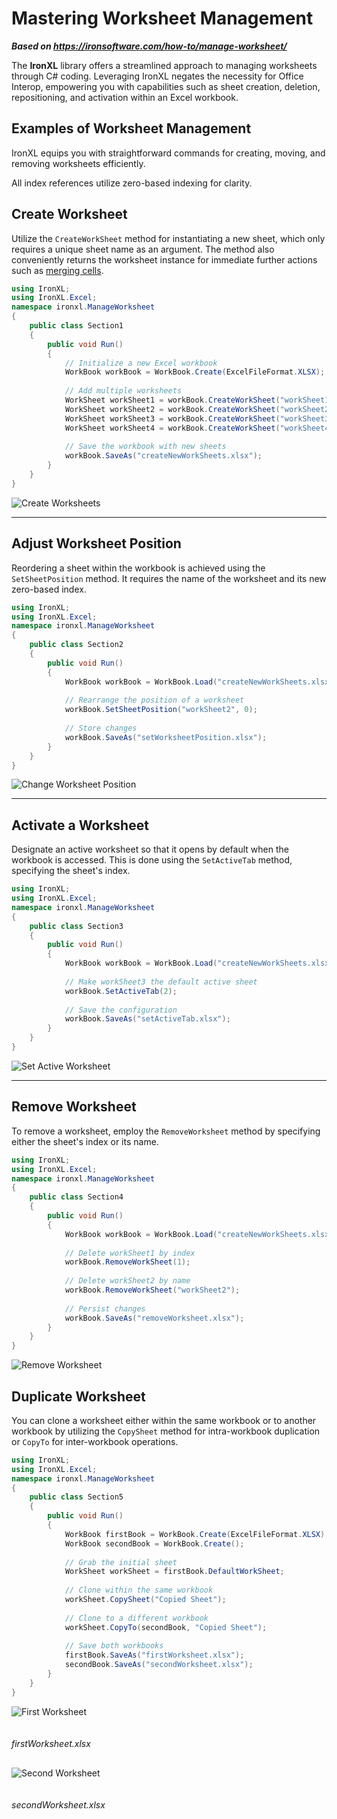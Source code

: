 # Mastering Worksheet Management

***Based on <https://ironsoftware.com/how-to/manage-worksheet/>***


The **IronXL** library offers a streamlined approach to managing worksheets through C# coding. Leveraging IronXL negates the necessity for Office Interop, empowering you with capabilities such as sheet creation, deletion, repositioning, and activation within an Excel workbook.

## Examples of Worksheet Management

IronXL equips you with straightforward commands for creating, moving, and removing worksheets efficiently.

All index references utilize zero-based indexing for clarity.

## Create Worksheet

Utilize the `CreateWorkSheet` method for instantiating a new sheet, which only requires a unique sheet name as an argument. The method also conveniently returns the worksheet instance for immediate further actions such as [merging cells](https://ironsoftware.com/csharp/excel/how-to/csharp-excel-merge-cells/).

```cs
using IronXL;
using IronXL.Excel;
namespace ironxl.ManageWorksheet
{
    public class Section1
    {
        public void Run()
        {
            // Initialize a new Excel workbook
            WorkBook workBook = WorkBook.Create(ExcelFileFormat.XLSX);
            
            // Add multiple worksheets
            WorkSheet workSheet1 = workBook.CreateWorkSheet("workSheet1");
            WorkSheet workSheet2 = workBook.CreateWorkSheet("workSheet2");
            WorkSheet workSheet3 = workBook.CreateWorkSheet("workSheet3");
            WorkSheet workSheet4 = workBook.CreateWorkSheet("workSheet4");
            
            // Save the workbook with new sheets
            workBook.SaveAs("createNewWorkSheets.xlsx");
        }
    }
}
```

<div class="content-img-align-center">
    <div class="center-image-wrapper">
         <img src="https://ironsoftware.com/static-assets/excel/how-to/manage-worksheet/manage-worksheet-create-worksheet.png" alt="Create Worksheets" class="img-responsive add-shadow">
    </div>
</div>

<hr>

## Adjust Worksheet Position

Reordering a sheet within the workbook is achieved using the `SetSheetPosition` method. It requires the name of the worksheet and its new zero-based index.

```cs
using IronXL;
using IronXL.Excel;
namespace ironxl.ManageWorksheet
{
    public class Section2
    {
        public void Run()
        {
            WorkBook workBook = WorkBook.Load("createNewWorkSheets.xlsx");
            
            // Rearrange the position of a worksheet
            workBook.SetSheetPosition("workSheet2", 0);
            
            // Store changes
            workBook.SaveAs("setWorksheetPosition.xlsx");
        }
    }
}
```

<div class="content-img-align-center">
    <div class="center-image-wrapper">
         <img src="https://ironsoftware.com/static-assets/excel/how-to/manage-worksheet/manage-worksheet-set-sheet-position.png" alt="Change Worksheet Position" class="img-responsive add-shadow">
    </div>
</div>

<hr>

## Activate a Worksheet

Designate an active worksheet so that it opens by default when the workbook is accessed. This is done using the `SetActiveTab` method, specifying the sheet's index.

```cs
using IronXL;
using IronXL.Excel;
namespace ironxl.ManageWorksheet
{
    public class Section3
    {
        public void Run()
        {
            WorkBook workBook = WorkBook.Load("createNewWorkSheets.xlsx");
            
            // Make workSheet3 the default active sheet
            workBook.SetActiveTab(2);
            
            // Save the configuration
            workBook.SaveAs("setActiveTab.xlsx");
        }
    }
}
```

<div class="content-img-align-center">
    <div class="center-image-wrapper">
         <img src="https://ironsoftware.com/static-assets/excel/how-to/manage-worksheet/manage-worksheet-set-active-tab.png" alt="Set Active Worksheet" class="img-responsive add-shadow">
    </div>
</div>

<hr>

## Remove Worksheet

To remove a worksheet, employ the `RemoveWorksheet` method by specifying either the sheet's index or its name.

```cs
using IronXL;
using IronXL.Excel;
namespace ironxl.ManageWorksheet
{
    public class Section4
    {
        public void Run()
        {
            WorkBook workBook = WorkBook.Load("createNewWorkSheets.xlsx");
            
            // Delete workSheet1 by index
            workBook.RemoveWorkSheet(1);
            
            // Delete workSheet2 by name
            workBook.RemoveWorkSheet("workSheet2");
            
            // Persist changes
            workBook.SaveAs("removeWorksheet.xlsx");
        }
    }
}
```

<div class="content-img-align-center">
    <div class="center-image-wrapper">
         <img src="https://ironsoftware.com/static-assets/excel/how-to/manage-worksheet/manage-worksheet-remove-worksheet.png" alt="Remove Worksheet" class="img-responsive add-shadow">
    </div>
</div>

## Duplicate Worksheet

You can clone a worksheet either within the same workbook or to another workbook by utilizing the `CopySheet` method for intra-workbook duplication or `CopyTo` for inter-workbook operations.

```cs
using IronXL;
using IronXL.Excel;
namespace ironxl.ManageWorksheet
{
    public class Section5
    {
        public void Run()
        {
            WorkBook firstBook = WorkBook.Create(ExcelFileFormat.XLSX);
            WorkBook secondBook = WorkBook.Create();
            
            // Grab the initial sheet
            WorkSheet workSheet = firstBook.DefaultWorkSheet;
            
            // Clone within the same workbook
            workSheet.CopySheet("Copied Sheet");
            
            // Clone to a different workbook
            workSheet.CopyTo(secondBook, "Copied Sheet");
            
            // Save both workbooks
            firstBook.SaveAs("firstWorksheet.xlsx");
            secondBook.SaveAs("secondWorksheet.xlsx");
        }
    }
}
```

<div class="competitors-section__wrapper-even-1">
    <div class="competitors__card" style="width: 54%;">
        <img src="https://ironsoftware.com/static-assets/excel/how-to/manage-worksheet/manage-worksheet-copy-worksheet-first.png" alt="First Worksheet" class="img-responsive add-shadow" style="margin-bottom: 20px;"/>
        <p class="competitors__download-link" style="color: #181818; font-style: italic; margin-bottom: 30px;">firstWorksheet.xlsx</p>
    </div>
    <div class="competitors__card" style="width: 44%;">
        <img src="https://ironsoftware.com/static-assets/excel/how-to/manage-worksheet/manage-worksheet-copy-worksheet-second.png" alt="Second Worksheet" class="img-responsive add-shadow" style="margin-bottom: 20px;"/>
        <p class="competitors__download-link" style="color: #181818; font-style: italic;">secondWorksheet.xlsx</p>
    </div>
</div>